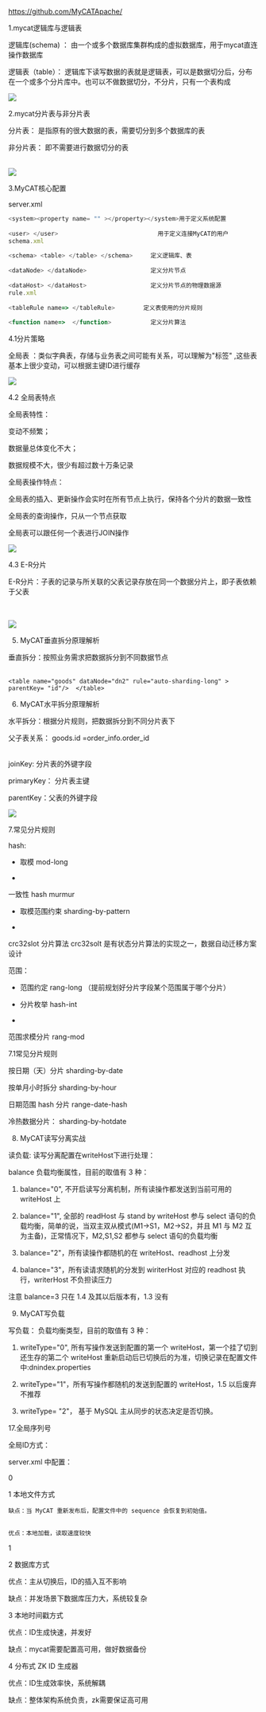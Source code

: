 https://github.com/MyCATApache/









1.mycat逻辑库与逻辑表



逻辑库(schema) ： 由一个或多个数据库集群构成的虚拟数据库，用于mycat直连操作数据库

    

逻辑表（table）： 逻辑库下读写数据的表就是逻辑表，可以是数据切分后，分布在一个或多个分片库中。也可以不做数据切分，不分片，只有一个表构成





![](https://gitee.com/hxc8/images7/raw/master/img/202407190809054.jpg)

2.mycat分片表与非分片表



分片表： 是指原有的很大数据的表，需要切分到多个数据库的表

<table name="t_node" primaryKey="vid" autoIncrement="true" dataNode="dn1,dn2" rule="rule1" />





非分片表： 即不需要进行数据切分的表

<table name="t_node" primaryKey="vid" autoIncrement="true" dataNode="dn1" />

![](https://gitee.com/hxc8/images7/raw/master/img/202407190809381.jpg)



3.MyCAT核心配置




server.xml

```javascript
<system><property name= "" ></property></system>用于定义系统配置
      
<user> </user>                            用于定义连接MyCAT的用户
schema.xml  
        
<schema> <table> </table> </schema>     定义逻辑库、表
        
<dataNode> </dataNode>                  定义分片节点
        
<dataHost> </dataHost>                  定义分片节点的物理数据源
rule.xml
        
<tableRule name=> </tableRule>        定义表使用的分片规则
        
<function name=>  </function>           定义分片算法
```





4.1分片策略




全局表
  ：类似字典表，存储与业务表之间可能有关系，可以理解为"标签" ,这些表基本上很少变动，可以根据主键ID进行缓存




![](https://gitee.com/hxc8/images7/raw/master/img/202407190809813.jpg)



4.2 全局表特点




全局表特性：



变动不频繁；


数据量总体变化不大；


数据规模不大，很少有超过数十万条记录



全局表操作特点：


全局表的插入、更新操作会实时在所有节点上执行，保持各个分片的数据一致性


全局表的查询操作，只从一个节点获取


全局表可以跟任何一个表进行JOIN操作



![](https://gitee.com/hxc8/images7/raw/master/img/202407190809424.jpg)



4.3 E-R分片




E-R分片：子表的记录与所关联的父表记录存放在同一个数据分片上，即子表依赖于父表


<table name="customer" dataNode="dn1,dn2" rule="sharding-by-intfile">
		

<childTable name="orders" joinKey="customer_id" parentKey="id"/>


</table>




![](https://gitee.com/hxc8/images7/raw/master/img/202407190809753.jpg)











5. MyCAT垂直拆分原理解析




垂直拆分：按照业务需求把数据拆分到不同数据节点





<schema name="TESTDB" checkSQLschema="false" sqlMaxLimit="100">
       

<table name="customer" dataNode="dn1" rule="auto-sharding-long" >  </table>

	

 	<table name="goods" dataNode="dn2" rule="auto-sharding-long" >  parentKey= "id"/>  </table>



</schema>







6. MyCAT水平拆分原理解析




水平拆分：根据分片规则，把数据拆分到不同分片表下


父子表关系：  goods.id =order_info.order_id 

        



<table name="goods" dataNode="dn1,dn2" rule="auto-sharding-long" >
                       

 <childTable name="order_info"  primaryKey="id"  joinKey= "order_id" parentKey= "id"/>
       

 </table>




joinKey: 分片表的外键字段   

primaryKey： 分片表主键


parentKey：父表的外键字段



![](https://gitee.com/hxc8/images7/raw/master/img/202407190809126.jpg)



7.常见分片规则




hash:


- 取模   mod-long 

- 
一致性 hash      murmur


- 取模范围约束   sharding-by-pattern 

- 
crc32slot 分片算法     crc32solt 是有状态分片算法的实现之一，数据自动迁移方案设计
  




范围：
 

- 范围约定 rang-long   （提前规划好分片字段某个范围属于哪个分片）
 

- 分片枚举  		hash-int 

- 
范围求模分片  rang-mod 
 
        










7.1常见分片规则




按日期（天）分片 	sharding-by-date


按单月小时拆分     	sharding-by-hour


日期范围 hash 分片   	range-date-hash


冷热数据分片：       	sharding-by-hotdate
   










 8. MyCAT读写分离实战




 读负载: 
读写分离配置在writeHost下进行处理：



balance  负载均衡属性，目前的取值有 3 种：


 1. balance="0",  不开启读写分离机制，所有读操作都发送到当前可用的 writeHost 上

 

 2. balance="1",  全部的 readHost 与 stand by writeHost 参与 select 语句的负载均衡，简单的说，当双主双从模式(M1->S1，M2->S2，并且 M1 与 M2 互为主备)，正常情况下，M2,S1,S2 都参与 select 语句的负载均衡

 

3. balance="2"，所有读操作都随机的在 writeHost、readhost 上分发

 4. balance="3"，所有读请求随机的分发到 wiriterHost 对应的 readhost 执行，writerHost 不负担读压力
 			



注意 balance=3 只在 1.4 及其以后版本有，1.3 没有






9. MyCAT写负载




 写负载： 
 负载均衡类型，目前的取值有 3 种：
  

1. writeType="0", 所有写操作发送到配置的第一个 writeHost，第一个挂了切到还生存的第二个 writeHost
  重新启动后已切换后的为准，切换记录在配置文件中:dnindex.properties

  

2. writeType="1"，所有写操作都随机的发送到配置的 writeHost，1.5 以后废弃不推荐

 

3. writeType= "2"， 基于 MySQL 主从同步的状态决定是否切换。



17.全局序列号


全局ID方式：

 
server.xml 中配置：


<system><property name="sequnceHandlerType">0</property></system>





1      本地文件方式

  
	缺点：当 MyCAT 重新发布后，配置文件中的 sequence 会恢复到初始值。


	优点：本地加载，读取速度较快
1       



2      数据库方式   


优点：主从切换后，ID的插入互不影响


缺点：并发场景下数据库压力大，系统较复杂




3       本地时间戳方式 


优点：ID生成快速，并发好


缺点：mycat需要配置高可用，做好数据备份







4       分布式 ZK ID 生成器


优点：ID生成效率快，系统解耦


缺点：整体架构系统负责，zk需要保证高可用















